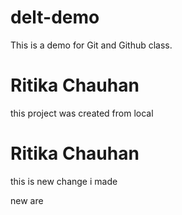 # delt-demo

This is a demo for Git and Github class.

# Ritika Chauhan

this project was created from local

# Ritika Chauhan

this is new change i made

new are
